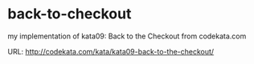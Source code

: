 # back-to-checkout

my implementation of kata09: Back to the Checkout from codekata.com

URL: http://codekata.com/kata/kata09-back-to-the-checkout/

